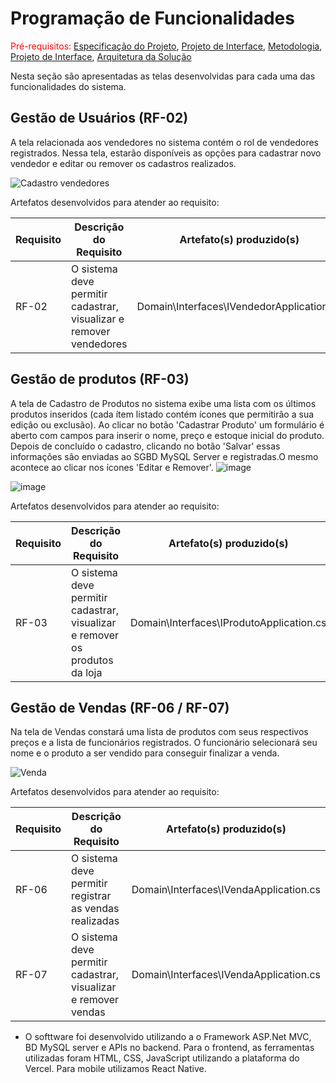 # Programação de Funcionalidades

<span style="color:red">Pré-requisitos: <a href="2-Especificação do Projeto.md"> Especificação do Projeto</a></span>, <a href="3-Projeto de Interface.md"> Projeto de Interface</a>, <a href="4-Metodologia.md"> Metodologia</a>, <a href="3-Projeto de Interface.md"> Projeto de Interface</a>, <a href="5-Arquitetura da Solução.md"> Arquitetura da Solução</a>

Nesta seção são apresentadas as telas desenvolvidas para cada uma das funcionalidades do sistema.


## Gestão de Usuários (RF-02)
A tela relacionada aos vendedores no sistema contém o rol de vendedores registrados. Nessa tela, estarão disponíveis as opções para cadastrar novo vendedor e editar ou remover os cadastros realizados. 

![Cadastro vendedores](img/telas/tela_cadastrar_usuario.png)

Artefatos desenvolvidos para atender ao requisito:

|Requisito    | Descrição do Requisito  | Artefato(s) produzido(s) |
|------|-----------------------------------------|----|
|RF-02|O sistema deve permitir cadastrar, visualizar e remover vendedores | Domain\Interfaces\IVendedorApplication.cs | 


## Gestão de produtos (RF-03)
A tela de Cadastro de Produtos no sistema exibe uma lista com os últimos produtos inseridos (cada ítem listado contém ícones que permitirão a sua edição ou exclusão). Ao clicar no botão 'Cadastrar Produto' um formulário é aberto com campos para inserir o nome, preço e estoque inicial do produto. Depois de concluído o cadastro, clicando no botão 'Salvar' essas informações são enviadas ao SGBD MySQL Server e registradas.O mesmo acontece ao clicar nos ícones 'Editar e Remover'.
![image](img/telas/tela_cadastrar_produto.png)


![image](img/telas/tela_editar_produto.png)


Artefatos desenvolvidos para atender ao requisito:

|Requisito    | Descrição do Requisito  | Artefato(s) produzido(s) |
|------|-----------------------------------------|----|
|RF-03|O sistema deve permitir cadastrar, visualizar e remover os produtos da loja | Domain\Interfaces\IProdutoApplication.cs | 


## Gestão de Vendas (RF-06 / RF-07)
Na tela de Vendas constará uma lista de produtos com seus respectivos preços e a lista de funcionários registrados. O funcionário selecionará seu nome e o produto a ser vendido para conseguir finalizar a venda. 

![Venda](img/telas/tela_vendas.png)

Artefatos desenvolvidos para atender ao requisito:

|Requisito    | Descrição do Requisito  | Artefato(s) produzido(s) |
|------|-----------------------------------------|----|
|RF-06|O sistema deve permitir registrar as vendas realizadas | Domain\Interfaces\IVendaApplication.cs | 
|RF-07|O sistema deve permitir cadastrar, visualizar e remover vendas | Domain\Interfaces\IVendaApplication.cs | 


- O softtware foi desenvolvido utilizando a o Framework ASP.Net MVC, BD MySQL server e APIs no backend. Para o frontend, as ferramentas utilizadas foram HTML, CSS, JavaScript utilizando a plataforma do Vercel. Para mobile utilizamos React Native.

